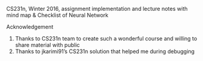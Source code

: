 
CS231n, Winter 2016, assignment implementation and lecture notes with mind map & Checklist of Neural Network

Acknowledgement
1.  Thanks to CS231n team to create such a wonderful course and willing to share material with public
2.	Thanks to jkarimi91’s CS231n solution that helped me during debugging
